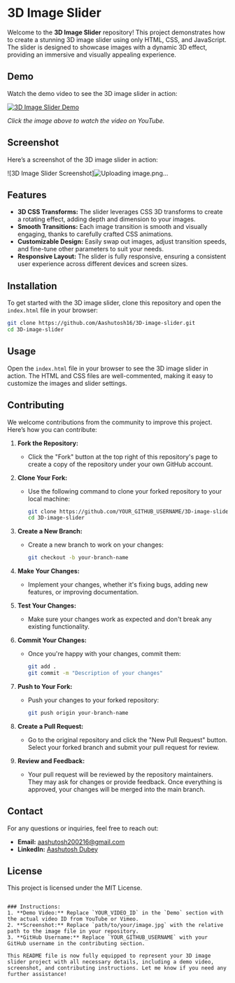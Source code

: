 # 3D Image Slider

Welcome to the **3D Image Slider** repository! This project demonstrates how to create a stunning 3D image slider using only HTML, CSS, and JavaScript. The slider is designed to showcase images with a dynamic 3D effect, providing an immersive and visually appealing experience.

## Demo

Watch the demo video to see the 3D image slider in action:

[![3D Image Slider Demo](https://img.youtube.com/vi/YOUR_VIDEO_ID/maxresdefault.jpg)](https://www.youtube.com/watch?v=YOUR_VIDEO_ID)

*Click the image above to watch the video on YouTube.*

## Screenshot

Here’s a screenshot of the 3D image slider in action:

![3D Image Slider Screenshot]![Uploading image.png…]()


## Features

- **3D CSS Transforms:** The slider leverages CSS 3D transforms to create a rotating effect, adding depth and dimension to your images.
- **Smooth Transitions:** Each image transition is smooth and visually engaging, thanks to carefully crafted CSS animations.
- **Customizable Design:** Easily swap out images, adjust transition speeds, and fine-tune other parameters to suit your needs.
- **Responsive Layout:** The slider is fully responsive, ensuring a consistent user experience across different devices and screen sizes.

## Installation

To get started with the 3D image slider, clone this repository and open the `index.html` file in your browser:

```bash
git clone https://github.com/Aashutosh16/3D-image-slider.git
cd 3D-image-slider
```

## Usage

Open the `index.html` file in your browser to see the 3D image slider in action. The HTML and CSS files are well-commented, making it easy to customize the images and slider settings.

## Contributing

We welcome contributions from the community to improve this project. Here’s how you can contribute:

1. **Fork the Repository:**
   - Click the "Fork" button at the top right of this repository's page to create a copy of the repository under your own GitHub account.

2. **Clone Your Fork:**
   - Use the following command to clone your forked repository to your local machine:
     ```bash
     git clone https://github.com/YOUR_GITHUB_USERNAME/3D-image-slider.git
     cd 3D-image-slider
     ```

3. **Create a New Branch:**
   - Create a new branch to work on your changes:
     ```bash
     git checkout -b your-branch-name
     ```

4. **Make Your Changes:**
   - Implement your changes, whether it's fixing bugs, adding new features, or improving documentation.

5. **Test Your Changes:**
   - Make sure your changes work as expected and don't break any existing functionality.

6. **Commit Your Changes:**
   - Once you're happy with your changes, commit them:
     ```bash
     git add .
     git commit -m "Description of your changes"
     ```

7. **Push to Your Fork:**
   - Push your changes to your forked repository:
     ```bash
     git push origin your-branch-name
     ```

8. **Create a Pull Request:**
   - Go to the original repository and click the "New Pull Request" button. Select your forked branch and submit your pull request for review.

9. **Review and Feedback:**
   - Your pull request will be reviewed by the repository maintainers. They may ask for changes or provide feedback. Once everything is approved, your changes will be merged into the main branch.

## Contact

For any questions or inquiries, feel free to reach out:

- **Email:** [aashutosh200216@gmail.com](mailto:aashutosh200216@gmail.com)
- **LinkedIn:** [Aashutosh Dubey](https://www.linkedin.com/in/aashutoshdubey16/)

## License

This project is licensed under the MIT License.
```

### Instructions:
1. **Demo Video:** Replace `YOUR_VIDEO_ID` in the `Demo` section with the actual video ID from YouTube or Vimeo.
2. **Screenshot:** Replace `path/to/your/image.jpg` with the relative path to the image file in your repository.
3. **GitHub Username:** Replace `YOUR_GITHUB_USERNAME` with your GitHub username in the contributing section.

This README file is now fully equipped to represent your 3D image slider project with all necessary details, including a demo video, screenshot, and contributing instructions. Let me know if you need any further assistance!
